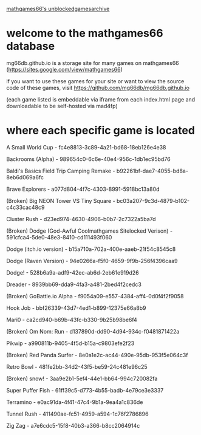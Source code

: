[mathgames66's unblockedgamesarchive](https://github.com/mg66db/mg66db.github.io/tree/main/unblockedgamesarchive)

# welcome to the mathgames66 database
mg66db.github.io is a storage site for many games on mathgames66 (https://sites.google.com/view/mathgames66)

if you want to use these games for your site or want to view the source code of these games, visit https://github.com/mg66db/mg66db.github.io

(each game listed is embeddable via iframe from each index.html page and downloadable to be self-hosted via mad4fp)

# where each specific game is located

A Small World Cup - fc4e8813-3c89-4a21-bd68-18eb126e4e38

Backrooms (Alpha) - 989654c0-6c6e-40e4-956c-1db1ec95bd76

Baldi's Basics Field Trip Camping Remake - b92261bf-dae7-4055-bd8a-8eb6d069a6fc

Brave Explorers - a077d804-4f7c-4303-8991-5918bc13a80d

(Broken) Big NEON Tower VS Tiny Square - bc03a207-9c3d-4879-b102-c4c33cac48c9

Cluster Rush - d23ed974-4630-4906-b0b7-2c7322a5ba7d

(Broken) Dodge (God-Awful Coolmathgames Sitelocked Verison) - 591cfca4-5de0-48e3-8410-cd111493f060 

Dodge (itch.io version) - b15a710a-702a-400e-aaeb-21f54c8545c8

Dodge (Raven Version) - 94e0266a-f5f0-4659-9f9b-256f4396caa9

Dodge! - 528b6a9a-adf9-42ec-ab6d-2eb61e919d26

Dreader - 8939bb69-dda9-4fa3-a481-2bed4f2cedc3

(Broken) GoBattle.io Alpha - f9054a09-e557-4384-aff4-0d0f4f2f9058

Hook Job - bbf26339-43d7-4ed1-b899-12375e66a8b9 

Mari0 - ca2cd940-b69b-43fc-b330-9b25b98be6f4

(Broken) Om Nom: Run - d137890d-dd90-4d94-934c-f0481871422a

Pikwip - a990811b-9405-4f5d-b15a-c9803efe2f23

(Broken) Red Panda Surfer - 8e0a1e2c-ac44-490e-95db-953f5e064c3f

Retro Bowl - 481fe2bb-34d2-43f5-be59-24c481e96c25

(Broken) snow! - 3aa9e2b1-5ef4-44e1-bb64-994c720082fa

Super Puffer Fish - 61ff39c5-d773-4b55-badb-4e79ce3e3337

Terramino - e0ac91da-4f41-47c4-9b1a-9ea4a1c836de

Tunnel Rush - 411490ae-fc51-4959-a594-1c76f2786896

Zig Zag - a7e6cdc5-15f8-40b3-a366-b8cc2064914c
